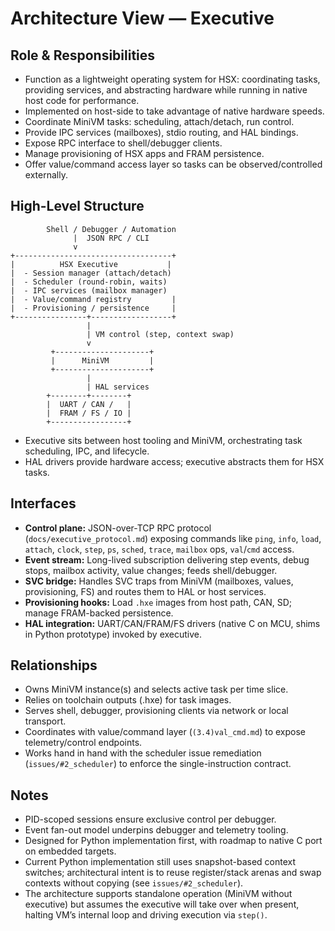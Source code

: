 # Architecture View — Executive

## Role & Responsibilities
- Function as a lightweight operating system for HSX: coordinating tasks, providing services, and abstracting hardware while running in native host code for performance.
- Implemented on host-side to take advantage of native hardware speeds.
- Coordinate MiniVM tasks: scheduling, attach/detach, run control.
- Provide IPC services (mailboxes), stdio routing, and HAL bindings.
- Expose RPC interface to shell/debugger clients.
- Manage provisioning of HSX apps and FRAM persistence.
- Offer value/command access layer so tasks can be observed/controlled externally.

## High-Level Structure
```
        Shell / Debugger / Automation
              |  JSON RPC / CLI
              v
+-----------------------------------+
|          HSX Executive           |
|  - Session manager (attach/detach)
|  - Scheduler (round-robin, waits)
|  - IPC services (mailbox manager)
|  - Value/command registry         |
|  - Provisioning / persistence     |
+----------------+------------------+
                 |
                 | VM control (step, context swap)
                 v
         +---------------------+
         |      MiniVM         |
         +---------------------+
                 |
                 | HAL services
        +--------+--------+
        |  UART / CAN /   |
        |  FRAM / FS / IO |
        +-----------------+
```
- Executive sits between host tooling and MiniVM, orchestrating task scheduling, IPC, and lifecycle.
- HAL drivers provide hardware access; executive abstracts them for HSX tasks.

## Interfaces
- **Control plane:** JSON-over-TCP RPC protocol (`docs/executive_protocol.md`) exposing commands like `ping`, `info`, `load`, `attach`, `clock`, `step`, `ps`, `sched`, `trace`, `mailbox` ops, `val`/`cmd` access.
- **Event stream:** Long-lived subscription delivering step events, debug stops, mailbox activity, value changes; feeds shell/debugger.
- **SVC bridge:** Handles SVC traps from MiniVM (mailboxes, values, provisioning, FS) and routes them to HAL or host services.
- **Provisioning hooks:** Load `.hxe` images from host path, CAN, SD; manage FRAM-backed persistence.
- **HAL integration:** UART/CAN/FRAM/FS drivers (native C on MCU, shims in Python prototype) invoked by executive.

## Relationships
- Owns MiniVM instance(s) and selects active task per time slice.
- Relies on toolchain outputs (.hxe) for task images.
- Serves shell, debugger, provisioning clients via network or local transport.
- Coordinates with value/command layer (`(3.4)val_cmd.md`) to expose telemetry/control endpoints.
- Works hand in hand with the scheduler issue remediation (`issues/#2_scheduler`) to enforce the single-instruction contract.

## Notes
- PID-scoped sessions ensure exclusive control per debugger.
- Event fan-out model underpins debugger and telemetry tooling.
- Designed for Python implementation first, with roadmap to native C port on embedded targets.
- Current Python implementation still uses snapshot-based context switches; architectural intent is to reuse register/stack arenas and swap contexts without copying (see `issues/#2_scheduler`).
- The architecture supports standalone operation (MiniVM without executive) but assumes the executive will take over when present, halting VM’s internal loop and driving execution via `step()`.
